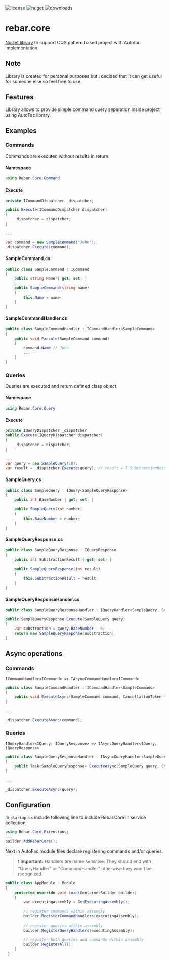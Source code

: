 ![license](https://img.shields.io/github/license/Hoodster/rebar.core)   ![nuget](https://img.shields.io/nuget/v/rebar.core) ![downloads](https://img.shields.io/nuget/dt/rebar.core)

# rebar.core
[NuGet library](https://www.nuget.org/packages/rebar.core/)  to support CQS pattern based project with Autofac implementation

## Note
Library is created for personal purposes but I decided that it can get useful for someone else so feel free to use.

## Features
Library allows to provide simple command query separation inside project using AutoFac library.

## Examples
### Commands
Commands are executed without results in return.
#### Namespace
``` csharp
using Rebar.Core.Command
```
#### Execute
```csharp
private ICommandDispatcher _dispatcher;

public Execute(ICommandDispatcher dispatcher)
{
    _dispatcher = dispatcher;
}

...

var command = new SampleCommand("John");
_dispatcher.Execute(command);

```
#### SampleCommand.cs
```csharp
public class SampleCommand : ICommand
{
    public string Name { get; set; }
  
    public SampleCommand(string name)
    {
        this.Name = name;
    }
}
```

#### SampleCommandHandler.cs
```csharp
public class SampleCommandHandler : ICommandHandler<SampleCommand>
{
    public void Execute(SampleCommand command)
    {
        command.Name // John
        ...
    }
}
```
### Queries
Queries are executed and return defined class object
#### Namespace
```csharp
using Rebar.Core.Query
```
#### Execute
```csharp
private IQueryDispatcher _dispatcher
public Execute(IQueryDispatcher dispatcher)
{
    _dispatcher = dispatcher;
}

...
var query = new SampleQuery(10);
var result = _dispatcher.Execute(query); // result = { SubstractionResult: 4 }
```
#### SampleQuery.cs
```csharp
public class SampleQuery : IQuery<SampleQueryResponse>
{
    public int BaseNumber { get; set; }
  
    public SampleQuery(int number)
    {
        this.BaseNumber = number;
    }
}
```
#### SampleQueryResponse.cs
```csharp
public class SampleQueryResponse : IQueryResponse
{
    public int SubstractionResult { get; set; }
  
    public SampleQueryResponse(int result) 
    {
        this.SubstractionResult = result;
    }
}
```

#### SampleQueryResponseHandler.cs
```csharp
public class SampleQueryResponseHandler : IQueryHandler<SampleQuery, SampleQueryResponse>

public SampleQueryResponse Execute(SampleQuery query)
{
    var substraction = query.BaseNumber - 6;
    return new SampleQueryResponse(substraction);
}
```

## Async operations
### Commands
```
ICommandHandler<ICommand> => IAsyncCommandHandler<ICommand>
```
```csharp
public class SampleCommandHandler : ICommandHandler<SampleCommand>
{
    public void ExecuteAsync(SampleCommand command, CancellationToken token) {}
}

...

_dispatcher.ExecuteAsync(command);
```

### Queries
```
IQueryHandler<IQuery, IQueryResponse> => IAsyncQueryHandler<IQuery, IQueryResponse>
```
```csharp
public class SampleQueryResponseHandler : IAsyncQueryHandler<SampleQuery, SampleQueryResponse>
{
    public Task<SampleQueryResponse> ExecuteAsync(SampleQuery query, CancellationToken token) {}
}

...

_dispatcher.ExecuteAsync(query);
```

## Configuration
In `startup.cs` include following line to include Rebar.Core in service collection.
```csharp
using Rebar.Core.Extensions;
...
builder.AddRebarCore();
```
Next in AutoFac module files declare registering commands and/or queries.
> ❗ **Important:** Handlers are name sensitive. They should end with "QueryHandler" or "CommandHandler" otherwise they won't be recognized.
```csharp
public class AppModule : Module
{
    protected override void Load(ContainerBuilder builder)
    {
        var executingAssembly = GetExecutingAssembly();
        
        // register commands within assembly
        builder.RegisterCommandHandlers(executingAssembly);
        
        // register queries within assembly
        builder.RegisterQueryHandlers(executingAssembly);
        
        // register both queries and commands within assembly
        builder.RegisterAll();
    }
 }
